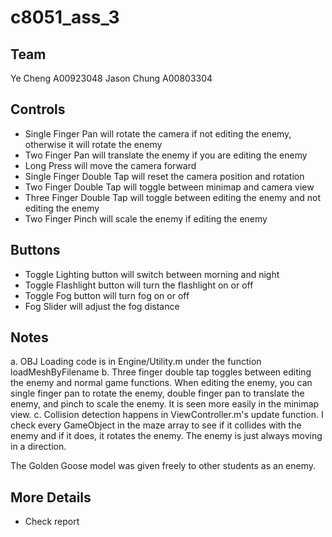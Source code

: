# c8051_ass_3

## Team
Ye Cheng A00923048
Jason Chung A00803304

## Controls
- Single Finger Pan will rotate the camera if not editing the enemy, otherwise it will rotate the enemy
- Two Finger Pan will translate the enemy if you are editing the enemy
- Long Press will move the camera forward
- Single Finger Double Tap will reset the camera position and rotation
- Two Finger Double Tap will toggle between minimap and camera view
- Three Finger Double Tap will toggle between editing the enemy and not editing the enemy
- Two Finger Pinch will scale the enemy if editing the enemy

## Buttons
- Toggle Lighting button will switch between morning and night
- Toggle Flashlight button will turn the flashlight on or off
- Toggle Fog button will turn fog on or off
- Fog Slider will adjust the fog distance

## Notes
a. OBJ Loading code is in Engine/Utility.m under the function loadMeshByFilename
b. Three finger double tap toggles between editing the enemy and normal game functions. When editing the enemy, you can single finger pan to rotate the enemy, double finger pan to translate the enemy, and pinch to scale the enemy. It is seen more easily in the minimap view.
c. Collision detection happens in ViewController.m's update function. I check every GameObject in the maze array to see if it collides with the enemy and if it does, it rotates the enemy. The enemy is just always moving in a direction.

The Golden Goose model was given freely to other students as an enemy.

## More Details
- Check report
